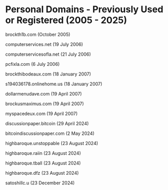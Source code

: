 # Personal Domains - Previously Used or Registered (2005 - 2025)


brockth1b.com (October 2005)

computerservices.net (19 July 2006)

computerservicesofla.net (21 July 2006)

pcfixla.com (6 July 2006)

brockthibodeaux.com (18 January 2007)

s194036178.onlinehome.us (18 January 2007)

dollarmenudave.com (19 April 2007)

brockusmaximus.com (19 April 2007)

myspacedeux.com (19 April 2007)

discussionpaper.bitcoin (29 April 2024)

bitcoindiscussionpaper.com (2 May 2024)

highbaroque.unstoppable (23 August 2024)

highbaroque.raiin (23 August 2024)

highbaroque.tball (23 August 2024)

highbaroque.dfz (23 August 2024)

satoshillc.u (23 December 2024)
